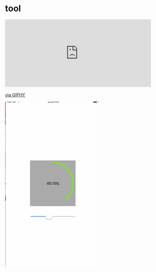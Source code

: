 # tool
[<iframe src="https://giphy.com/embed/pwLEp54PVQNbbAQzrB" width="480" height="222" frameBorder="0" class="giphy-embed" allowFullScreen></iframe><p><a href="https://giphy.com/gifs/SpiderVerseMovie-spider-man-spiderverse-movie-spicer-man-across-the-spider-verse-pwLEp54PVQNbbAQzrB">via GIPHY</a></p>](https://media.giphy.com/media/pwLEp54PVQNbbAQzrB/giphy.gif)
![image](https://github.com/ZhengYaWei1992/ZWProgressView/blob/master/Untitled3.gif)
